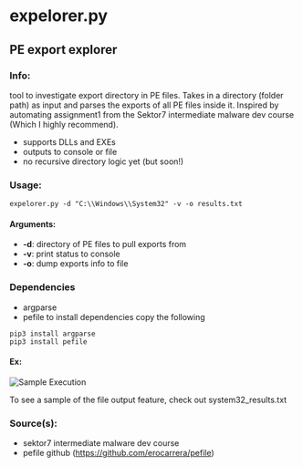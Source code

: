 # expelorer.py
## PE export explorer

### Info:
tool to investigate export directory in PE files. Takes in a directory (folder path) as input and parses the exports of all PE files inside it.
Inspired by automating assignment1 from the Sektor7 intermediate malware dev course (Which I highly recommend).
- supports DLLs and EXEs
- outputs to console or file
- no recursive directory logic yet (but soon!)

### Usage:
```expelorer.py -d "C:\\Windows\\System32" -v -o results.txt```

#### Arguments:
- **-d**: directory of PE files to pull exports from
- **-v**: print status to console
- **-o**: dump exports info to file 

### Dependencies
- argparse
- pefile
to install dependencies copy the following
```
pip3 install argparse
pip3 install pefile
```


#### Ex:

![Sample Execution](sample_execution.png)

To see a sample of the file output feature, check out system32_results.txt

### Source(s):
- sektor7 intermediate malware dev course
- pefile github (https://github.com/erocarrera/pefile)
